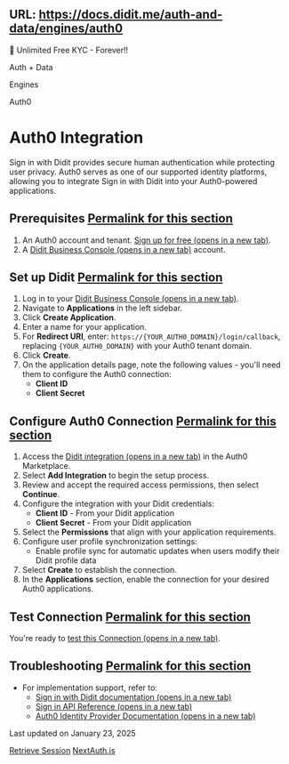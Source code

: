 URL: https://docs.didit.me/auth-and-data/engines/auth0
---
🎉 Unlimited Free KYC - Forever!!

Auth + Data

Engines

Auth0

# Auth0 Integration

Sign in with Didit provides secure human authentication while protecting user privacy. Auth0 serves as one of our supported identity platforms, allowing you to integrate Sign in with Didit into your Auth0-powered applications.

## Prerequisites [Permalink for this section](https://docs.didit.me/auth-and-data/engines/auth0\#prerequisites)

1. An Auth0 account and tenant. [Sign up for free (opens in a new tab)](https://auth0.com/signup).
2. A [Didit Business Console (opens in a new tab)](https://business.didit.me/) account.

## Set up Didit [Permalink for this section](https://docs.didit.me/auth-and-data/engines/auth0\#set-up-didit)

1. Log in to your [Didit Business Console (opens in a new tab)](https://business.didit.me/).
2. Navigate to **Applications** in the left sidebar.
3. Click **Create Application**.
4. Enter a name for your application.
5. For **Redirect URI**, enter: `https://{YOUR_AUTH0_DOMAIN}/login/callback`, replacing `{YOUR_AUTH0_DOMAIN}` with your Auth0 tenant domain.
6. Click **Create**.
7. On the application details page, note the following values - you'll need them to configure the Auth0 connection:
   - **Client ID**
   - **Client Secret**

## Configure Auth0 Connection [Permalink for this section](https://docs.didit.me/auth-and-data/engines/auth0\#configure-auth0-connection)

1. Access the [Didit integration (opens in a new tab)](https://marketplace.auth0.com/integrations/didit) in the Auth0 Marketplace.
2. Select **Add Integration** to begin the setup process.
3. Review and accept the required access permissions, then select **Continue**.
4. Configure the integration with your Didit credentials:
   - **Client ID** \- From your Didit application
   - **Client Secret** \- From your Didit application
5. Select the **Permissions** that align with your application requirements.
6. Configure user profile synchronization settings:
   - Enable profile sync for automatic updates when users modify their Didit profile data
7. Select **Create** to establish the connection.
8. In the **Applications** section, enable the connection for your desired Auth0 applications.

## Test Connection [Permalink for this section](https://docs.didit.me/auth-and-data/engines/auth0\#test-connection)

You're ready to [test this Connection (opens in a new tab)](https://auth0.com/docs/authenticate/identity-providers/test-connections).

## Troubleshooting [Permalink for this section](https://docs.didit.me/auth-and-data/engines/auth0\#troubleshooting)

- For implementation support, refer to:
  - [Sign in with Didit documentation (opens in a new tab)](https://docs.didit.me/auth-and-data/sign-in/how-it-works)
  - [Sign in API Reference (opens in a new tab)](https://docs.didit.me/auth-and-data/sign-in-api-reference/full-flow)
  - [Auth0 Identity Provider Documentation (opens in a new tab)](https://auth0.com/docs/authenticate/identity-providers)

Last updated on January 23, 2025

[Retrieve Session](https://docs.didit.me/auth-and-data/data-api-reference/retrieve-session "Retrieve Session") [NextAuth.js](https://docs.didit.me/auth-and-data/engines/next-auth "NextAuth.js")